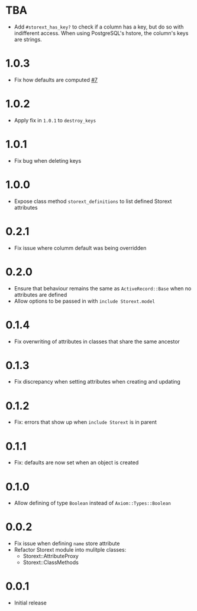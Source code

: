 # TBA

- Add `#storext_has_key?` to check if a column has a key, but do so with indifferent access. When using PostgreSQL's hstore, the column's keys are strings.

# 1.0.3

- Fix how defaults are computed [#7](https://github.com/G5/storext/issues/7)

# 1.0.2

- Apply fix in `1.0.1` to `destroy_keys`

# 1.0.1

- Fix bug when deleting keys

# 1.0.0

- Expose class method `storext_definitions` to list defined Storext attributes

# 0.2.1

- Fix issue where columm default was being overridden

# 0.2.0

- Ensure that behaviour remains the same as `ActiveRecord::Base` when no attributes are defined
- Allow options to be passed in with `include Storext.model`

# 0.1.4

- Fix overwriting of attributes in classes that share the same ancestor

# 0.1.3

- Fix discrepancy when setting attributes when creating and updating

# 0.1.2

- Fix: errors that show up when `include Storext` is in parent

# 0.1.1

- Fix: defaults are now set when an object is created

# 0.1.0

- Allow defining of type `Boolean` instead of `Axiom::Types::Boolean`

# 0.0.2

- Fix issue when defining `name` store attribute
- Refactor Storext module into mulitple classes:
  - Storext::AttributeProxy
  - Storext::ClassMethods

# 0.0.1

- Initial release
